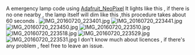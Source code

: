A emergency lamp code using [Adafruit_NeoPixel](https://github.com/adafruit/Adafruit_NeoPixel)
It lights like this , if there is no one nearby , the lamp itself will dim like this ,this procedure takes about 60 seconds . 
![IMG_20160720_223401.jpg](https://ooo.0o0.ooo/2016/07/20/578f8e105659f.jpg)
![IMG_20160720_223441.jpg](https://ooo.0o0.ooo/2016/07/20/578f8e0f1417e.jpg)
![IMG_20160720_223450.jpg](https://ooo.0o0.ooo/2016/07/20/578f8e119a8cb.jpg)
![IMG_20160720_223510.jpg](https://ooo.0o0.ooo/2016/07/20/578f8e11b5c7e.jpg)
![IMG_20160720_223518.jpg](https://ooo.0o0.ooo/2016/07/20/578f8e15db0d7.jpg)
![IMG_20160720_223529.jpg](https://ooo.0o0.ooo/2016/07/20/578f8e08b44f7.jpg)
![IMG_20160720_223531.jpg](https://ooo.0o0.ooo/2016/07/20/578f8e1814bba.jpg)
I don't know much about licences , if there's any problem , feel free to leave an issue.